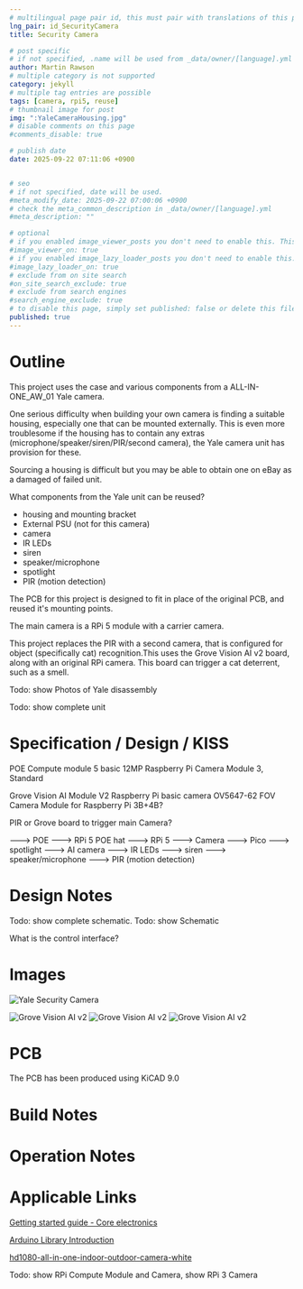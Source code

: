 ```yaml
---
# multilingual page pair id, this must pair with translations of this page. (This name must be unique)
lng_pair: id_SecurityCamera
title: Security Camera

# post specific
# if not specified, .name will be used from _data/owner/[language].yml
author: Martin Rawson
# multiple category is not supported
category: jekyll
# multiple tag entries are possible
tags: [camera, rpi5, reuse]
# thumbnail image for post
img: ":YaleCameraHousing.jpg"
# disable comments on this page
#comments_disable: true

# publish date
date: 2025-09-22 07:11:06 +0900


# seo
# if not specified, date will be used.
#meta_modify_date: 2025-09-22 07:00:06 +0900
# check the meta_common_description in _data/owner/[language].yml
#meta_description: ""

# optional
# if you enabled image_viewer_posts you don't need to enable this. This is only if image_viewer_posts = false
#image_viewer_on: true
# if you enabled image_lazy_loader_posts you don't need to enable this. This is only if image_lazy_loader_posts = false
#image_lazy_loader_on: true
# exclude from on site search
#on_site_search_exclude: true
# exclude from search engines
#search_engine_exclude: true
# to disable this page, simply set published: false or delete this file
published: true
---
```


<!-- outline-start -->

# Outline

This project uses the case and various components from a ALL-IN-ONE_AW_01 Yale camera.

One serious difficulty when building your own camera is finding a suitable housing, especially one that can be mounted externally. This is even more troublesome if the housing has to contain any extras (microphone/speaker/siren/PIR/second camera), the Yale camera unit has provision for these.

Sourcing a housing is difficult but you may be able to obtain one on eBay as a damaged of failed unit.

What components from the Yale unit can be reused?
- housing and mounting bracket
- External PSU (not for this camera)
- camera 
- IR LEDs
- siren
- speaker/microphone
- spotlight
- PIR (motion detection)

The PCB for this project is designed to fit in place of the original PCB, and reused it's mounting points.

The main camera is a RPi 5 module with a carrier camera.

This project replaces the PIR with a second camera, that is configured for object (specifically cat) recognition.This uses the Grove Vision AI v2 board, along with an original RPi camera.
This board can trigger a cat deterrent, such as a smell.

Todo: show Photos of Yale disassembly 

Todo: show complete unit
<!-- outline-end -->
# Specification / Design / KISS

  POE
  Compute module 5 basic
  12MP Raspberry Pi Camera Module 3, Standard
  
  Grove Vision AI Module V2
  Raspberry Pi basic camera OV5647-62 FOV Camera Module for Raspberry Pi 3B+4B?

  PIR or Grove board to trigger main Camera?
  
  ---> POE ---> RPi 5 POE hat ---> RPi 5 ---> Camera
                                       ---> Pico ---> spotlight
                                                 ---> AI camera 
                                                 ---> IR LEDs
                                                 ---> siren
                                                 ---> speaker/microphone
                                                 ---> PIR (motion detection)
                                             
# Design Notes

Todo: show  complete schematic.
Todo: show Schematic

What is the control interface?

# Images

![Yale Security Camera](:YaleCameraHousing.jpg)

![Grove Vision AI v2](:GroveVisionAIv2_1.png)
![Grove Vision AI v2](:GroveVisionAIv2_2.png)
![Grove Vision AI v2](:GroveVisionAIv2_3.png)

# PCB

The PCB has been produced using KiCAD 9.0

# Build Notes


# Operation Notes


# Applicable Links

[Getting started guide - Core electronics](https://core-electronics.com.au/guides/sensors/getting-started-with-the-grove-vision-ai-v2-power-efficient-object-detection/)

[Arduino Library Introduction](https://wiki.seeedstudio.com/grove_vision_ai_v2_software_support/#-arduino-library-introduction-)

[hd1080-all-in-one-indoor-outdoor-camera-white](https://yalehome.co.uk/hd1080-all-in-one-indoor-outdoor-camera-white)

Todo: show RPi Compute Module and Camera, show RPi 3 Camera

